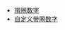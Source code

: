 * [带圈数字](https://www.cnblogs.com/tsingke/p/12563833.html)
* [自定义带圈数字](https://www.jianshu.com/p/f9ce0367a1dd)
